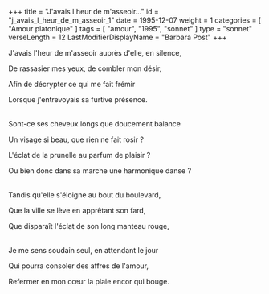 +++
title = "J'avais l'heur de m'asseoir..."
id = "j_avais_l_heur_de_m_asseoir_1"
date = 1995-12-07
weight = 1
categories = [ "Amour platonique" ]
tags = [ "amour", "1995", "sonnet" ]
type = "sonnet"
verseLength = 12
LastModifierDisplayName = "Barbara Post"
+++

J'avais l'heur de m'asseoir auprès d'elle, en silence,

De rassasier mes yeux, de combler mon désir,

Afin de décrypter ce qui me fait frémir

Lorsque j'entrevoyais sa furtive présence.

 \
Sont-ce ses cheveux longs que doucement balance

Un visage si beau, que rien ne fait rosir ?

L'éclat de la prunelle au parfum de plaisir ?

Ou bien donc dans sa marche une harmonique danse ?

 \
Tandis qu'elle s'éloigne au bout du boulevard,

Que la ville se lève en apprêtant son fard,

Que disparaît l'éclat de son long manteau rouge,

 \
Je me sens soudain seul, en attendant le jour

Qui pourra consoler des affres de l'amour,

Refermer en mon cœur la plaie encor qui bouge.

